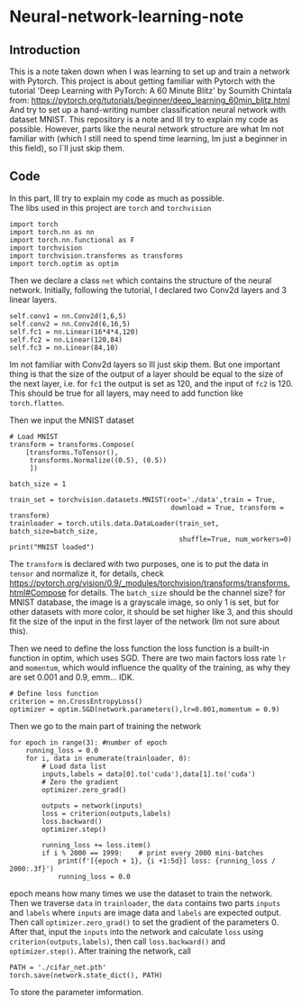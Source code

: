 # Neural-network-learning-note

## Introduction
This is a note taken down when I was learning to set up and train a network with Pytorch.
This project is about getting familiar with Pytorch with the tutorial 'Deep Learning with PyTorch: A 60 Minute Blitz' by Soumith Chintala from: https://pytorch.org/tutorials/beginner/deep_learning_60min_blitz.html And try to set up a hand-writing number classification neural network with dataset MNIST. This repository is a note and Ill try to explain my code as possible. However, parts like the neural network structure are what Im not familiar with (which I still need to spend time learning, Im just a beginner in this field), so I`ll just skip them.

## Code 
In this part, Ill try to explain my code as much as possible.<br/>
The libs used in this project are `torch` and `torchvision`
```
import torch
import torch.nn as nn
import torch.nn.functional as F
import torchvision
import torchvision.transforms as transforms
import torch.optim as optim
```
Then we declare a class `net` which contains the structure of the neural network. Initially, following the tutorial, I declared two Conv2d layers and 3 linear layers. 
```
self.conv1 = nn.Conv2d(1,6,5)
self.conv2 = nn.Conv2d(6,16,5)
self.fc1 = nn.Linear(16*4*4,120)
self.fc2 = nn.Linear(120,84)
self.fc3 = nn.Linear(84,10)
```
Im not familiar with Conv2d layers so Ill just skip them. But one important thing is that the size of the output of a layer should be equal to the size of the next layer, i.e. for `fc1` the output is set as 120, and the input of `fc2` is 120. This should be true for all layers, may need to add function like `torch.flatten`.

Then we input the MNIST dataset
```
# Load MNIST
transform = transforms.Compose(
    [transforms.ToTensor(),
     transforms.Normalize((0.5), (0.5))
     ])

batch_size = 1

train_set = torchvision.datasets.MNIST(root='./data',train = True,
                                        download = True, transform = transform)
trainloader = torch.utils.data.DataLoader(train_set, batch_size=batch_size,
                                          shuffle=True, num_workers=0)
print("MNIST loaded")
```
The `transform` is declared with two purposes, one is to put the data in `tensor` and normalize it, for details, check https://pytorch.org/vision/0.9/_modules/torchvision/transforms/transforms.html#Compose for details. The `batch_size` should be the channel size? for MNIST database, the image is a grayscale image, so only 1 is set, but for other datasets with more color, it should be set higher like 3, and this should fit the size of the input in the first layer of the network (Im not sure about this).

Then we need to define the loss function the loss function is a built-in function in optim, which uses SGD. There are two main factors loss rate `lr` and `momentum`, which would influence the quality of the training, as why they are set 0.001 and 0.9, emm... IDK.
```
# Define loss function
criterion = nn.CrossEntropyLoss()
optimizer = optim.SGD(network.parameters(),lr=0.001,momentum = 0.9)
```

Then we go to the main part of training the network
```
for epoch in range(3): #number of epoch
    running_loss = 0.0
    for i, data in enumerate(trainloader, 0):
        # Load data list
        inputs,labels = data[0].to('cuda'),data[1].to('cuda')
        # Zero the gradient
        optimizer.zero_grad()

        outputs = network(inputs)
        loss = criterion(outputs,labels)
        loss.backward()
        optimizer.step()

        running_loss += loss.item()
        if i % 2000 == 1999:    # print every 2000 mini-batches
            print(f'[{epoch + 1}, {i +1:5d}] loss: {running_loss / 2000:.3f}')
            running_loss = 0.0
```
epoch means how many times we use the dataset to train the network. Then we traverse `data` in `trainloader`, the `data` contains two parts `inputs` and `labels` where `inputs` are image data and `labels` are expected output. Then call `optimizer.zero_grad()` to set the gradient of the parameters 0. After that, input the `inputs` into the network and calculate `loss` using `criterion(outputs,labels)`, then call `loss.backward()` and `optimizer.step()`.
After training the network, call
```
PATH = './cifar_net.pth'
torch.save(network.state_dict(), PATH)
```
To store the parameter imformation.
